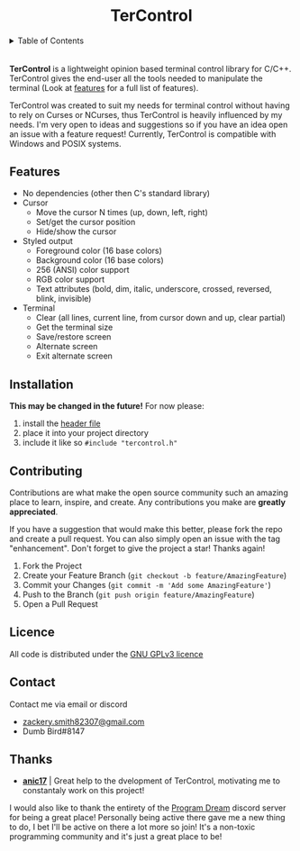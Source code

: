 <h1 align="center">TerControl</h1>

<!-- TABLE OF CONTENTS -->
<details>
  <summary>Table of Contents</summary>
  <ol>
    <li><a href="#about-tercontrol">About TerControl</a></li>
    <li><a href="#features">Features</a></li>
    <li><a href="#installation">Installation</a></li>
    <!-- <li><a href="#build">Build</a></li> -->
    <li><a href="#contributing">Contributing</a></li>
    <li><a href="#license">License</a></li>
    <li><a href="#contact">Contact</a></li>
    <li><a href="#thanks">Thanks</a></lu>
  </ol>
</details>

  
<!--
Start of about
-->
###### <a name="about-tercontrol" />
**TerControl** is a lightweight opinion based terminal control library for C/C++. TerControl gives the end-user all the tools needed to manipulate the terminal (Look at [features](#features) for a full list of features). 

TerControl was created to suit my needs for terminal control without having to rely on Curses or NCurses, thus TerControl is heavily influenced by my needs. I'm very open to ideas and suggestions so if you have an idea open an issue with a feature request! Currently, TerControl is compatible with Windows and POSIX systems.
<!--
End of about
-->

<!--
Start of features
-->
## Features <a name="features" />

- No dependencies (other then C's standard library) <!-- - Terminfo support (Linux) -->
- Cursor
    - Move the cursor N times (up, down, left, right)
    - Set/get the cursor position
    - Hide/show the cursor
- Styled output 
    - Foreground color (16 base colors)
    - Background color (16 base colors)
    - 256 (ANSI) color support
    - RGB color support
    - Text attributes (bold, dim, italic, underscore, crossed, reversed, blink, invisible)
- Terminal 
    - Clear (all lines, current line, from cursor down and up, clear partial)
    - Get the terminal size
    - Save/restore screen
    - Alternate screen
    - Exit alternate screen
<!-- - Event
    - Input Events -->
<!--
End of features
-->

<!-- 
Start of installation
-->
## Installation <a name="installation" />
**This may be changed in the future!**
For now please:
1. install the [header file](https://github.com/ZackeryRSmith/tercontrol/blob/main/tercontrol.h)
2. place it into your project directory
3. include it like so `#include "tercontrol.h"`
<!--
End of installation
-->

<!--
Start of build
-->
<!-- ## Build <a name="build" /> -->
<!--
End of build
-->

<!--
Start of contributing
-->
## Contributing <a name="contributing" />
Contributions are what make the open source community such an amazing place to learn, inspire, and create. Any contributions you make are **greatly appreciated**.

If you have a suggestion that would make this better, please fork the repo and create a pull request. You can also simply open an issue with the tag "enhancement".
Don't forget to give the project a star! Thanks again!

1. Fork the Project
2. Create your Feature Branch (`git checkout -b feature/AmazingFeature`)
3. Commit your Changes (`git commit -m 'Add some AmazingFeature'`)
4. Push to the Branch (`git push origin feature/AmazingFeature`)
5. Open a Pull Request
<!--
End of contributing
-->

<!--
Start of licence
-->
## Licence <a name="license" />
All code is distributed under the [GNU GPLv3 licence](https://github.com/ZackeryRSmith/tercontrol/blob/main/LICENSE)
<!--
End of licence
-->

<!--
Start of contact
-->
## Contact <a name="contact" />
Contact me via email or discord
- zackery.smith82307@gmail.com
- Dumb Bird#8147
<!--
End of contact
-->

<!--
Start of thanks
-->
## Thanks <a name="thanks">
- **[anic17](https://github.com/anic17)** | Great help to the dvelopment of TerControl, motivating me to constantaly work on this project!

I would also like to thank the entirety of the [Program Dream](https://discord.gg/gfmaxgE) discord server for being a great place! Personally being active there gave me a new thing to do, I bet I'll be active on there a lot more so join! It's a non-toxic programming community and it's just a great place to be!
<!--
End of thanks
-->
